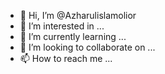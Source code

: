 - 👋 Hi, I’m @Azharulislamolior
- 👀 I’m interested in ...
- 🌱 I’m currently learning ...
- 💞️ I’m looking to collaborate on ...
- 📫 How to reach me ...

<!---
Azharulislamolior/Azharulislamolior is a ✨ special ✨ repository because its `README.md` (this file) appears on your GitHub profile.
You can click the Preview link to take a look at your changes.
--->
